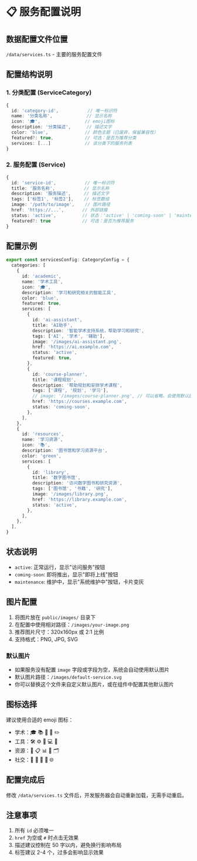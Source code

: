 # 📋 服务配置说明

## 数据配置文件位置

`/data/services.ts` - 主要的服务配置文件

## 配置结构说明

### 1. 分类配置 (ServiceCategory)

```typescript
{
  id: 'category-id',           // 唯一标识符
  name: '分类名称',             // 显示名称
  icon: '🎓',                 // emoji图标
  description: '分类描述',      // 描述文字
  color: 'blue',              // 颜色主题（已废弃，保留兼容性）
  featured?: true,            // 可选：是否为推荐分类
  services: [...]             // 该分类下的服务列表
}
```

### 2. 服务配置 (Service)

```typescript
{
  id: 'service-id',           // 唯一标识符
  title: '服务名称',           // 显示名称
  description: '服务描述',     // 描述文字
  tags: ['标签1', '标签2'],    // 标签数组
  image: '/path/to/image',    // 图片路径
  href: 'https://...',       // 外部链接
  status: 'active',          // 状态：'active' | 'coming-soon' | 'maintenance'
  featured?: true            // 可选：是否为推荐服务
}
```

## 配置示例

```typescript
export const servicesConfig: CategoryConfig = {
  categories: [
    {
      id: 'academic',
      name: '学术工具',
      icon: '🎓',
      description: '学习和研究相关的智能工具',
      color: 'blue',
      featured: true,
      services: [
        {
          id: 'ai-assistant',
          title: 'AI助手',
          description: '智能学术支持系统，帮助学习和研究',
          tags: ['AI', '学术', '辅助'],
          image: '/images/ai-assistant.png',
          href: 'https://ai.example.com',
          status: 'active',
          featured: true,
        },
        {
          id: 'course-planner',
          title: '课程规划',
          description: '帮助规划和安排学术课程',
          tags: ['课程', '规划', '学习'],
          // image: '/images/course-planner.png', // 可以省略，会使用默认图片
          href: 'https://courses.example.com',
          status: 'coming-soon',
        },
      ],
    },
    {
      id: 'resources',
      name: '学习资源',
      icon: '📚',
      description: '图书馆和学习资源平台',
      color: 'green',
      services: [
        {
          id: 'library',
          title: '数字图书馆',
          description: '访问数字图书和研究资源',
          tags: ['图书馆', '书籍', '研究'],
          image: '/images/library.png',
          href: 'https://library.example.com',
          status: 'active',
        },
      ],
    },
  ],
}
```

## 状态说明

- `active`: 正常运行，显示"访问服务"按钮
- `coming-soon`: 即将推出，显示"即将上线"按钮
- `maintenance`: 维护中，显示"系统维护中"按钮，卡片变灰

## 图片配置

1. 将图片放在 `public/images/` 目录下
2. 在配置中使用相对路径：`/images/your-image.png`
3. 推荐图片尺寸：320x160px 或 2:1 比例
4. 支持格式：PNG, JPG, SVG

### 默认图片

- 如果服务没有配置 `image` 字段或字段为空，系统会自动使用默认图片
- 默认图片路径：`/images/default-service.svg`
- 你可以替换这个文件来自定义默认图片，或在组件中配置其他默认图片

## 图标选择

建议使用合适的 emoji 图标：

- 学术：🎓 📚 🔬 📖 ✏️
- 工具：🛠️ ⚙️ 🔧 💻 📱
- 资源：📁 📋 📊 💾 🗂️
- 社交：👥 💬 🤝 📢 🌐

## 配置完成后

修改 `/data/services.ts` 文件后，开发服务器会自动重新加载，无需手动重启。

## 注意事项

1. 所有 `id` 必须唯一
2. `href` 为空或 `#` 时点击无效果
3. 描述建议控制在 50 字以内，避免换行影响布局
4. 标签建议 2-4 个，过多会影响显示效果
